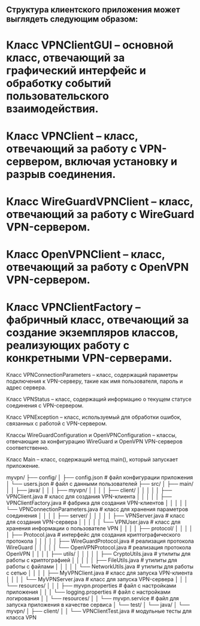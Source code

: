 ## Структура клиентского приложения может выглядеть следующим образом:

# Класс VPNClientGUI – основной класс, отвечающий за графический интерфейс и обработку событий пользовательского взаимодействия.

# Класс VPNClient – класс, отвечающий за работу с VPN-сервером, включая установку и разрыв соединения.

# Класс WireGuardVPNClient – класс, отвечающий за работу с WireGuard VPN-сервером.

# Класс OpenVPNClient – класс, отвечающий за работу с OpenVPN VPN-сервером.
# Класс VPNClientFactory – фабричный класс, отвечающий за создание экземпляров классов, реализующих работу с конкретными VPN-серверами.

Класс VPNConnectionParameters – класс, содержащий параметры подключения к VPN-серверу, такие как имя пользователя, пароль и адрес сервера.

Класс VPNStatus – класс, содержащий информацию о текущем статусе соединения с VPN-сервером.

Класс VPNException – класс, используемый для обработки ошибок, связанных с работой с VPN-сервером.

Классы WireGuardConfiguration и OpenVPNConfiguration – классы, отвечающие за конфигурацию WireGuard и OpenVPN VPN-серверов соответственно.

Класс Main – класс, содержащий метод main(), который запускает приложение.

myvpn/
├── config/
│   ├── config.json         # файл конфигурации приложения
│   └── users.json          # файл с данными пользователей
├── src/
│   ├── main/
│   │   ├── java/
│   │   │   ├── myvpn/
│   │   │   │   ├── client/
│   │   │   │   │   ├── VPNClient.java          # класс для создания VPN-клиента
│   │   │   │   │   ├── VPNClientFactory.java   # фабрика для создания VPN-клиентов
│   │   │   │   │   └── VPNConnectionParameters.java # класс для хранения параметров соединения
│   │   │   │   ├── server/
│   │   │   │   │   ├── VPNServer.java          # класс для создания VPN-сервера
│   │   │   │   │   └── VPNUser.java            # класс для хранения информации о пользователе VPN
│   │   │   │   ├── protocol/
│   │   │   │   │   ├── Protocol.java           # интерфейс для создания криптографического протокола
│   │   │   │   │   ├── WireGuardProtocol.java  # реализация протокола WireGuard
│   │   │   │   │   └── OpenVPNProtocol.java    # реализация протокола OpenVPN
│   │   │   │   ├── utils/
│   │   │   │   │   ├── CryptoUtils.java        # утилиты для работы с криптографией
│   │   │   │   │   ├── FileUtils.java         # утилиты для работы с файлами
│   │   │   │   │   └── NetworkUtils.java       # утилиты для работы с сетью
│   │   │   │   ├── MyVPNClient.java            # класс для запуска VPN-клиента
│   │   │   │   └── MyVPNServer.java            # класс для запуска VPN-сервера
│   │   │   └── resources/
│   │   │       ├── myvpn.properties            # файл с настройками приложения
│   │   │       └── logging.properties         # файл с настройками логирования
│   │   └── resources/
│   │       └── myvpn.service                  # файл для запуска приложения в качестве сервиса
│   └── test/
│       └── java/
│           └── myvpn/
│               ├── client/
│               │   └── VPNClientTest.java       # модульные тесты для класса VPN
